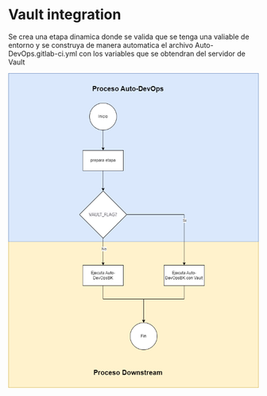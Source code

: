 # Vault integration

Se crea una etapa dinamica donde se valida que se tenga una valiable de entorno y se construya de manera automatica el archivo Auto-DevOps.gitlab-ci.yml con los variables que se obtendran del servidor de Vault

![Diagrama](Diagrama.png)
